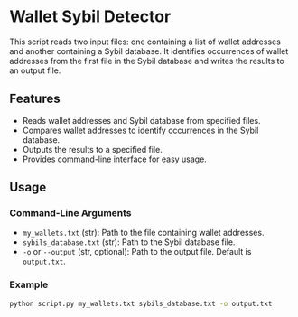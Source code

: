 # Wallet Sybil Detector

This script reads two input files: one containing a list of wallet addresses and another containing a Sybil database. It identifies occurrences of wallet addresses from the first file in the Sybil database and writes the results to an output file.

## Features

- Reads wallet addresses and Sybil database from specified files.
- Compares wallet addresses to identify occurrences in the Sybil database.
- Outputs the results to a specified file.
- Provides command-line interface for easy usage.

## Usage

### Command-Line Arguments

- `my_wallets.txt` (str): Path to the file containing wallet addresses.
- `sybils_database.txt` (str): Path to the Sybil database file.
- `-o` or `--output` (str, optional): Path to the output file. Default is `output.txt`.

### Example

```bash
python script.py my_wallets.txt sybils_database.txt -o output.txt
